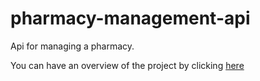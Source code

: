 # pharmacy-management-api
Api for managing a pharmacy.

You can have an overview of the project by clicking [here](https://petstore.swagger.io/?url=https://raw.githubusercontent.com/JrManjato/pharmacy-management-api/main/pharmacy-management.yml)
